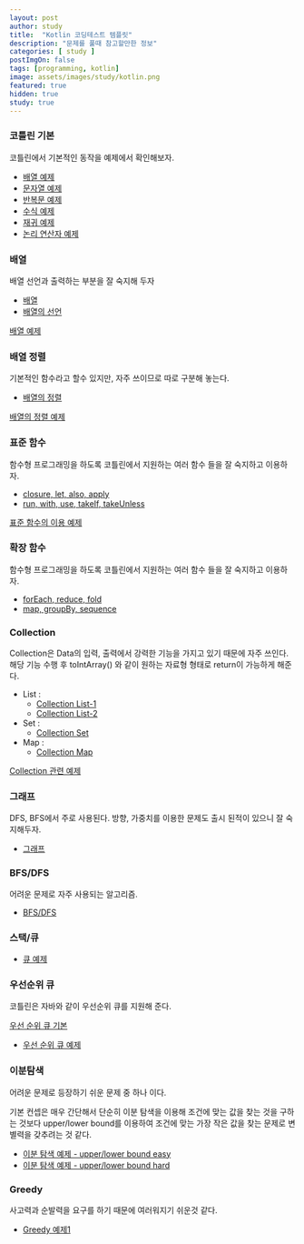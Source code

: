 ```yaml
---
layout: post
author: study
title:  "Kotlin 코딩테스트 템플릿"
description: "문제를 풀때 참고할만한 정보"
categories: [ study ]
postImgOn: false
tags: [programming, kotlin]
image: assets/images/study/kotlin.png
featured: true
hidden: true
study: true
---
```


### 코틀린 기본
코틀린에서 기본적인 동작을 예제에서 확인해보자.

- [배열 예제](../study_Kotlin_array_1)
- [문자열 예제](../study_Kotlin_string_1)
- [반복문 예제](../study_Kotlin_loop_1)
- [수식 예제](../study_Kotlin_math_1)
- [재귀 예제](../study_Kotlin_recursive_1)
- [논리 연산자 예제](../study_Kotlin_logicaloperator_1)

### 배열
배열 선언과 출력하는 부분을 잘 숙지해 두자
- [배열](../study_Kotlin_25)
- [배열의 선언](../study_Kotlin_26)

[배열 예제](../study_Kotlin_stack&queue_2)


### 배열 정렬
기본적인 함수라고 할수 있지만, 자주 쓰이므로 따로 구분해 놓는다.
- [배열의 정렬](../study_Kotlin_27)

[배열의 정렬 예제](../study_Kotlin_design_3)


### 표준 함수
함수형 프로그래밍을 하도록 코틀린에서 지원하는 여러 함수 들을 잘 숙지하고 이용하자.

- [closure, let, also, apply](../study_Kotlin_9)
- [run, with, use, takeIf, takeUnless](../study_Kotlin_10)

[표준 함수의 이용 예제](../study_Kotlin_standardfunction_1)

### 확장 함수
함수형 프로그래밍을 하도록 코틀린에서 지원하는 여러 함수 들을 잘 숙지하고 이용하자.

- [forEach, reduce, fold](../study_Kotlin_33)
- [map, groupBy, sequence](../study_Kotlin_34)


### Collection
Collection은 Data의 입력, 출력에서 강력한 기능을 가지고 있기 때문에 자주 쓰인다.
해당 기능 수행 후 toIntArray() 와 같이 원하는 자료형 형태로 return이 가능하게 해준다. 

- List : <br>
    - [Collection List-1](../study_Kotlin_29)
    - [Collection List-2](../study_Kotlin_30)
- Set : <br>
    - [Collection Set](../study_Kotlin_31)
- Map : <br>
    - [Collection Map](../study_Kotlin_32)

[Collection 관련 예제](../study_Kotlin_standardfunction_1)

### 그래프
DFS, BFS에서 주로 사용된다. 
방향, 가중치를 이용한 문제도 출시 된적이 있으니 잘 숙지해두자.

- [그래프](../study_Programming_Graph)

### BFS/DFS
어려운 문제로 자주 사용되는 알고리즘.

- [BFS/DFS](../study_Programming_BFS&DFS)

### 스택/큐
- [큐 예제](../study_Kotlin_stack&queue_3)

### 우선순위 큐
코틀린은 자바와 같이 우선순위 큐를 지원해 준다.

[우선 순위 큐 기본](../study_Programming_priorityQueue)
- [우선 순위 큐 예제](../study_Kotlin_stack&queue_1)


### 이분탐색
어려운 문제로 등장하기 쉬운 문제 중 하나 이다.

기본 컨셉은 매우 간단해서 단순히 이분 탐색을 이용해 조건에 맞는 값을 찾는 것을 구하는 것보다 upper/lower bound를 이용하여 조건에 맞는 가장 작은 값을 찾는 문제로 변별력을 갖추려는 것 같다.

- [이분 탐색 예제 - upper/lower bound easy](../study_Kotlin_binarySearch_1) 
- [이분 탐색 예제 - upper/lower bound hard](../study_Kotlin_binarySearch_2)



### Greedy
사고력과 순발력을 요구를 하기 때문에 여러워지기 쉬운것 같다. 

- [Greedy 예제1](../study_Kotlin_greedy_1)
